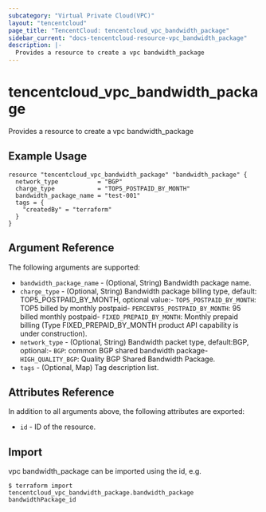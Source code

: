 ```yaml
---
subcategory: "Virtual Private Cloud(VPC)"
layout: "tencentcloud"
page_title: "TencentCloud: tencentcloud_vpc_bandwidth_package"
sidebar_current: "docs-tencentcloud-resource-vpc_bandwidth_package"
description: |-
  Provides a resource to create a vpc bandwidth_package
---
```


# tencentcloud_vpc_bandwidth_package

Provides a resource to create a vpc bandwidth_package

## Example Usage

```hcl
resource "tencentcloud_vpc_bandwidth_package" "bandwidth_package" {
  network_type           = "BGP"
  charge_type            = "TOP5_POSTPAID_BY_MONTH"
  bandwidth_package_name = "test-001"
  tags = {
    "createdBy" = "terraform"
  }
}
```

## Argument Reference

The following arguments are supported:

* `bandwidth_package_name` - (Optional, String) Bandwidth package name.
* `charge_type` - (Optional, String) Bandwidth package billing type, default: TOP5_POSTPAID_BY_MONTH, optional value:- `TOP5_POSTPAID_BY_MONTH`: TOP5 billed by monthly postpaid- `PERCENT95_POSTPAID_BY_MONTH`: 95 billed monthly postpaid- `FIXED_PREPAID_BY_MONTH`: Monthly prepaid billing (Type FIXED_PREPAID_BY_MONTH product API capability is under construction).
* `network_type` - (Optional, String) Bandwidth packet type, default:BGP, optional:- `BGP`: common BGP shared bandwidth package- `HIGH_QUALITY_BGP`: Quality BGP Shared Bandwidth Package.
* `tags` - (Optional, Map) Tag description list.

## Attributes Reference

In addition to all arguments above, the following attributes are exported:

* `id` - ID of the resource.



## Import

vpc bandwidth_package can be imported using the id, e.g.
```
$ terraform import tencentcloud_vpc_bandwidth_package.bandwidth_package bandwidthPackage_id
```

